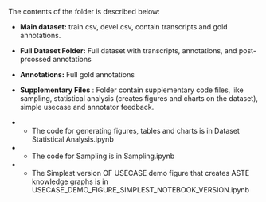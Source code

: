 The contents of the folder is described below:

- **Main dataset:** train.csv, devel.csv, contain transcripts and gold annotations.

- **Full Dataset Folder:** Full dataset with transcripts, annotations, and  post-prcossed annotations

- **Annotations:** Full gold annotations

- **Supplementary Files** : Folder contain supplementary code files, like sampling, statistical analysis (creates figures and charts on the dataset), simple usecase and annotator feedback.
- - The code for generating figures, tables and charts is in Dataset Statistical Analysis.ipynb
- - The code for Sampling is in Sampling.ipynb
- - The Simplest version OF USECASE demo figure that creates ASTE knowledge graphs is in USECASE_DEMO_FIGURE_SIMPLEST_NOTEBOOK_VERSION.ipynb
